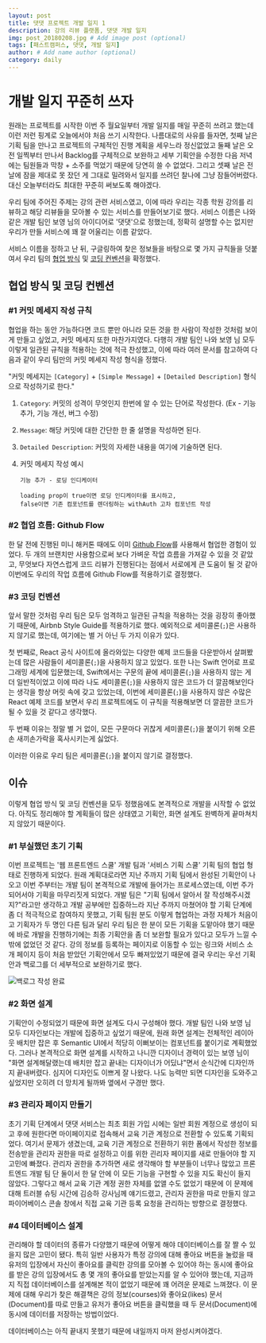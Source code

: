 ```yaml
---
layout: post
title: 댓댓 프로젝트 개발 일지 1
description: 강의 리뷰 플랫폼, 댓댓 개발 일지
img: post_20180208.jpg # Add image post (optional)
tags: [패스트캠퍼스, 댓댓, 개발 일지]
author: # Add name author (optional)
category: daily
---
```

# 개발 일지 꾸준히 쓰자

원래는 프로젝트를 시작한 이번 주 월요일부터 개발 일지를 매일 꾸준히 쓰려고 했는데 이런 저런 핑계로 오늘에서야 처음 쓰기 시작한다. 나름대로의 사유를 들자면, 첫째 날은 기획 팀을 만나고 프로젝트의 구체적인 진행 계획을 세우느라 정신없었고 둘째 날은 오전 일찍부터 만나서 Backlog를 구체적으로 보완하고 세부 기획안을 수정한 다음 저녁에는 팀원들과 막창 + 소주를 먹었기 때문에 당연히 쓸 수 없었다. 그리고 셋째 날은 전 날에 잠을 제대로 못 잤던 게 그대로 밀려와서 일지를 쓰려던 찰나에 그냥 잠들어버렸다. 대신 오늘부터라도 최대한 꾸준히 써보도록 해야겠다.

우리 팀에 주어진 주제는 강의 관련 서비스였고, 이에 따라 우리는 각종 학원 강의를 리뷰하고 해당 리뷰들을 모아볼 수 있는 서비스를 만들어보기로 했다. 서비스 이름은 나와 같은 개발 팀인 보영 님의 아이디어로 '댓댓'으로 정했는데, 정확히 설명할 수는 없지만 우리가 만들 서비스에 꽤 잘 어울리는 이름 같았다.

서비스 이름을 정하고 난 뒤, 구글링하여 찾은 정보들을 바탕으로 몇 가지 규칙들을 덧붙여서 우리 팀의 [협업 방식](https://github.com/YeonBong/thatthat/wiki/Rules-for-Collaboration-(Git)) 및 [코딩 컨벤션](https://github.com/YeonBong/thatthat/wiki/Coding-Convention)을 확정했다.

## 협업 방식 및 코딩 컨벤션

### #1 커밋 메세지 작성 규칙

협업을 하는 동안 가능하다면 코드 뿐만 아니라 모든 것을 한 사람이 작성한 것처럼 보이게 만들고 싶었고, 커밋 메세지 또한 마찬가지였다. 다행히 개발 팀인 나와 보영 님 모두 이렇게 일관된 규칙을 적용하는 것에 적극 찬성했고, 이에 따라 여러 문서를 참고하여 다음과 같이 우리 팀만의 커밋 메세지 작성 형식을 정했다.

"커밋 메세지는 `[Category]` + `[Simple Message]` + `[Detailed Description]` 형식으로 작성하기로 한다."

1. `Category`: 커밋의 성격이 무엇인지 한번에 알 수 있는 단어로 작성한다. (Ex - 기능 추가, 기능 개선, 버그 수정)

2. `Message`: 해당 커밋에 대한 간단한 한 줄 설명을 작성하면 된다.

3. `Detailed Description`: 커밋의 자세한 내용을 여기에 기술하면 된다.

4. 커밋 메세지 작성 예시

   ```
   기능 추가 - 로딩 인디케이터

   loading prop이 true이면 로딩 인디케이터를 표시하고,
   false이면 기존 컴포넌트를 렌더링하는 withAuth 고차 컴포넌트 작성
   ```

### #2 협업 흐름: Github Flow

한 달 전에 진행된 미니 해커톤 때에도 이미 [Github Flow](https://guides.github.com/introduction/flow/)를 사용해서 협업한 경험이 있었다. 두 개의 브랜치만 사용함으로써 보다 가벼운 작업 흐름을 가져갈 수 있을 것 같았고, 무엇보다 자연스럽게 코드 리뷰가 진행된다는 점에서 서로에게 큰 도움이 될 것 같아 이번에도 우리의 작업 흐름에 Github Flow를 적용하기로 결정했다.

### #3  코딩 컨벤션

앞서 말한 것처럼 우리 팀은 모두 엄격하고 일관된 규칙을 적용하는 것을 굉장히 좋아했기 때문에, Airbnb Style Guide를 적용하기로 했다. 예외적으로 세미콜론(`;`)은 사용하지 않기로 했는데, 여기에는 별 거 아닌 두 가지 이유가 있다.

첫 번째로, React 공식 사이트에 올라와있는 다양한 예제 코드들을 다운받아서 살펴봤는데 많은 사람들이 세미콜론(`;`)을 사용하지 않고 있었다. 또한 나는 Swift 언어로 프로그래밍 세계에 입문했는데, Swift에서는 구문의 끝에 세미콜론(`;`)을 사용하지 않는 게 더 일반적이었고 이에 따라 나도 세미콜론(`;`)을 사용하지 않은 코드가 더 깔끔해보인다는 생각을 항상 머릿 속에 갖고 있었는데, 이번에 세미콜론(`;`)을 사용하지 않은 수많은 React 예제 코드를 보면서 우리 프로젝트에도 이 규칙을 적용해보면 더 깔끔한 코드가 될 수 있을 것 같다고 생각했다.

두 번째 이유는 정말 별 거 없이, 모든 구문마다 귀찮게 세미콜론(`;`)을 붙이기 위해 오른 손 새끼손가락을 혹사시키는게 싫었다.

이러한 이유로 우리 팀은 세미콜론(`;`)을 붙이지 않기로 결정했다.

## 이슈

이렇게 협업 방식 및 코딩 컨벤션을 모두 정했음에도 본격적으로 개발을 시작할 수 없었다. 아직도 정리해야 할 계획들이 많은 상태였고 기획안, 화면 설계도 완벽하게 끝마쳐치지 않았기 때문이다.

### #1 부실했던 초기 기획

이번 프로젝트는 '웹 프론트엔드 스쿨' 개발 팀과 '서비스 기획 스쿨' 기획 팀의 협업 형태로 진행하게 되었다. 원래 계획대로라면 지난 주까지 기획 팀에서 완성된 기획안이 나오고 이번 주부터는 개발 팀이 본격적으로 개발에 들어가는 프로세스였는데, 이번 주가 되어서야 기획을 마무리짓게 되었다. 개발 팀은 "기획 팀에서 알아서 잘 작성해주시겠지?"라고만 생각하고 개발 공부에만 집중하느라 지난 주까지 마쳤어야 할 기획 단계에 좀 더 적극적으로 참여하지 못했고, 기획 팀원 분도 이렇게 협업하는 과정 자체가 처음이고 기획자가 두 명인 다른 팀과 달리 우리 팀은 한 분이 모든 기획을 도맡아야 했기 때문에 바로 개발을 진행하기에는 최종 기획안을 좀 더 보완할 필요가 있다고 모두가 느낄 수 밖에 없었던 것 같다. 강의 정보를 등록하는 페이지로 이동할 수 있는 링크와 서비스 소개 페이지 등이 처음 받았던 기획안에서 모두 빠져있었기 때문에 결국 우리는 우선 기획안과 백로그를 더 세부적으로 보완하기로 했다.

![백로그 작성 완료]({{site.baseurl}}/assets/img/posts/daily/20180208-01.png)

### #2 화면 설계

기획안이 수정되었기 때문에 화면 설계도 다시 구성해야 했다. 개발 팀인 나와 보영 님 모두 디자인보다는 개발에 집중하고 싶었기 때문에, 원래 화면 설계는 전체적인 레이아웃 배치만 잡은 후 Semantic UI에서 적당히 이뻐보이는 컴포넌트를 붙이기로 계획했었다. 그러나 본격적으로 화면 설계를 시작하고 나니깐 디자이너 경력이 있는 보영 님이 "화면 설계해달랬는데 배치만 잡고 끝내는 디자이너가 어딨냐"면서 순식간에 디자인까지 끝내버렸다. 심지어 디자인도 이쁘게 잘 나왔다. 나도 능력만 되면 디자인을 도와주고 싶었지만 오히려 더 망치게 될까봐 옆에서 구경만 했다.

### #3 관리자 페이지 만들기

초기 기획 단계에서 댓댓 서비스는 최초 회원 가입 시에는 일반 회원 계정으로 생성이 되고 후에 원한다면 마이페이지로 접속해서 교육 기관 계정으로 전환할 수 있도록 기획되었다. 여기서 문제가 생겼는데, 교육 기관 계정으로 전환하기 위한 폼에서 작성한 정보를 전송받을 관리자 권한을 따로 설정하고 이를 위한 괸리자 페이지를 새로 만들어야 할 지 고민에 빠졌다. 관리자 권한을 추가하면 새로 생각해야 할 부분들이 너무나 많았고 프론트엔드 개발 팀 단 둘이서 한 달 안에 이 모든 기능을 구현할 수 있을 지도 확신이 들지 않았다. 그렇다고 해서 교육 기관 계정 권한 자체를 없앨 수도 없었기 때문에 이 문제에 대해 트러블 슈팅 시간에 김승하 강사님께 얘기드렸고, 관리자 권한을 따로 만들지 않고 파이어베이스 콘솔 창에서 직접 교육 기관 등록 요청을 관리하는 방향으로 결정했다.

### #4 데이터베이스 설계

관리해야 할 데이터의 종류가 다양했기 때문에 어떻게 해야 데이터베이스를 잘 짤 수 있을지 많은 고민이 됐다. 특히 일반 사용자가 특정 강의에 대해 좋아요 버튼을 눌렀을 때 유저의 입장에서 자신이 좋아요를 클릭한 강의를 모아볼 수 있어야 하는 동시에 좋아요를 받은 강의 입장에서도 총 몇 개의 좋아요를 받았는지를 알 수 있어야 했는데, 지금까지 직접 데이터베이스를 설계해본 적이 없었기 때문에 꽤 어려운 문제로 느껴졌다. 이 문제에 대해 우리가 찾은 해결책은 강의 정보(courses)와 좋아요(likes) 문서(Document)를 따로 만들고 유저가 좋아요 버튼을 클릭했을 때 두 문서(Document)에 동시에 데이터를 저장하는 방법이었다.

데이터베이스는 아직 끝내지 못했기 때문에 내일까지 마저 완성시켜야겠다.